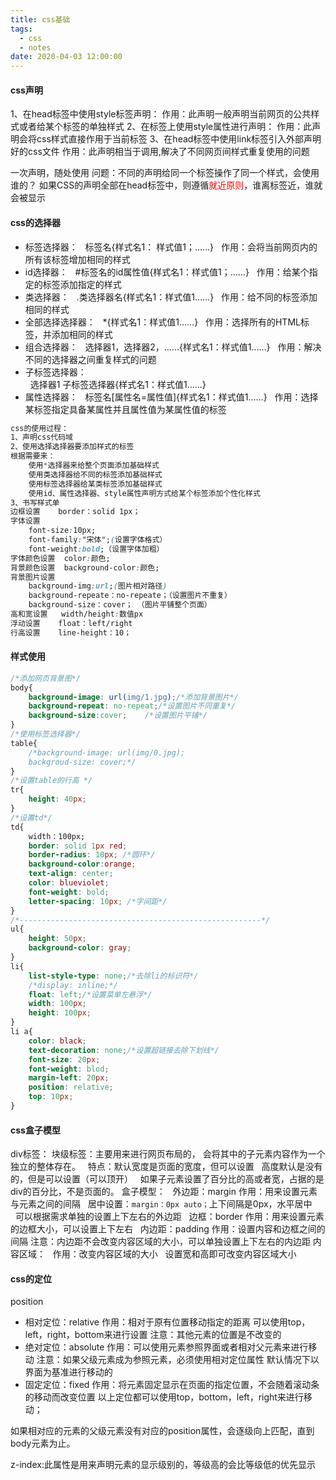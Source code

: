 ```yaml
---
title: css基础
tags:
  - css
  - notes
date: 2020-04-03 12:00:00
---
```


#### css声明

1、在head标签中使用style标签声明：
作用：此声明一般声明当前网页的公共样式或者给某个标签的单独样式
 2、在标签上使用style属性进行声明：
作用：此声明会将css样式直接作用于当前标签
3、在head标签中使用link标签引入外部声明好的css文件
作用：此声明相当于调用,解决了不同网页间样式重复使用的问题

一次声明，随处使用
问题：不同的声明给同一个标签操作了同一个样式，会使用谁的？
如果CSS的声明全部在head标签中，则遵循<font color="red">就近原则</font>，谁离标签近，谁就会被显示

<!--more-->

#### css的选择器

- 标签选择器：
  &nbsp;&nbsp;标签名{样式名1： 样式值1；……}
  &nbsp;&nbsp;作用：会将当前网页内的所有该标签增加相同的样式
- id选择器：
  &nbsp;&nbsp;#标签名的id属性值{样式名1：样式值1；……}
  &nbsp;&nbsp;作用：给某个指定的标签添加指定的样式
- 类选择器：
  &nbsp;&nbsp;.类选择器名{样式名1：样式值1……}
  &nbsp;&nbsp;作用：给不同的标签添加相同的样式
- 全部选择选择器：
  &nbsp;&nbsp;*{样式名1：样式值1……}
  &nbsp;&nbsp;作用：选择所有的HTML标签，并添加相同的样式                
- 组合选择器：
  &nbsp;&nbsp;选择器1，选择器2，……{样式名1：样式值1……}
  &nbsp;&nbsp;作用：解决不同的选择器之间重复样式的问题
- 子标签选择器：    
  &nbsp;&nbsp;选择器1 子标签选择器{样式名1：样式值1……}
- 属性选择器：
  &nbsp;&nbsp;标签名[属性名=属性值]{样式名1：样式值1……}
  &nbsp;&nbsp;作用：选择某标签指定具备某属性并且属性值为某属性值的标签

```css
css的使用过程：
1、声明css代码域
2、使用选择选择器要添加样式的标签
根据需要来：
	使用*选择器来给整个页面添加基础样式
	使用类选择器给不同的标签添加基础样式
	使用标签选择器给某类标签添加基础样式
	使用id、属性选择器、style属性声明方式给某个标签添加个性化样式
3、书写样式单
边框设置	border：solid 1px；
字体设置
    font-size:10px;
    font-family:"宋体";(设置字体格式）
    font-weight:bold;（设置字体加粗）
字体颜色设置	color:颜色;
背景颜色设置	background-color:颜色;
背景图片设置
    background-img:url;(图片相对路径)
    background-repeate：no-repeate；（设置图片不重复）
    background-size：cover； （图片平铺整个页面）
高和宽设置	width/height:数值px
浮动设置	float：left/right
行高设置	line-height：10；
```

#### 样式使用

```css
/*添加网页背景图*/
body{
    background-image: url(img/1.jpg);/*添加背景图片*/
    background-repeat: no-repeat;/*设置图片不同重复*/
    background-size:cover;    /*设置图片平铺*/
}
/*使用标签选择器*/
table{
    /*background-image: url(img/0.jpg);
    backgroud-size: cover;*/
}
/*设置table的行高 */
tr{
    height: 40px;
}
/*设置td*/
td{
    width：100px;
    border: solid 1px red;
    border-radius: 10px; /*圆环*/
    background-color:orange;
    text-align: center;
    color: blueviolet;
    font-weight: bold;
    letter-spacing: 10px; /*字间距*/
}
/*------------------------------------------------------*/
ul{
    height: 50px;
    background-color: gray;
}
li{
    list-style-type: none;/*去除li的标识符*/
    /*display: inline;*/
    float: left;/*设置菜单左悬浮*/
    width: 100px;
    height: 100px;     
}
li a{
    color: black;
    text-decoration: none;/*设置超链接去除下划线*/
    font-size: 20px;
    font-weight: blod;
    margin-left: 20px;
    position: relative;
    top: 10px;
}
```

#### css盒子模型

div标签：
块级标签：主要用来进行网页布局的， 会将其中的子元素内容作为一个独立的整体存在。
&nbsp;&nbsp;特点：默认宽度是页面的宽度，但可以设置
&nbsp;&nbsp;高度默认是没有的，但是可以设置（可以顶开）
&nbsp;&nbsp;如果子元素设置了百分比的高或者宽，占据的是div的百分比，不是页面的。
盒子模型：
&nbsp;&nbsp;外边距：margin	作用：用来设置元素与元素之间的间隔
&nbsp;&nbsp;居中设置：`margin：0px auto；`上下间隔是0px，水平居中
&nbsp;&nbsp;可以根据需求单独的设置上下左右的外边距
&nbsp;&nbsp;边框：border	作用：用来设置元素的边框大小，可以设置上下左右
&nbsp;&nbsp;内边距：padding	作用：设置内容和边框之间的间隔
注意：内边距不会改变内容区域的大小，可以单独设置上下左右的内边距
内容区域：
&nbsp;&nbsp;作用：改变内容区域的大小
&nbsp;&nbsp;设置宽和高即可改变内容区域大小


#### css的定位

position

- 相对定位：relative
  作用：相对于原有位置移动指定的距离
  可以使用top，left，right，bottom来进行设置
  注意：其他元素的位置是不改变的
- 绝对定位：absolute
  作用：可以使用元素参照界面或者相对父元素来进行移动
  注意：如果父级元素成为参照元素，必须使用相对定位属性
  默认情况下以界面为基准进行移动的
- 固定定位：fixed
  作用：将元素固定显示在页面的指定位置，不会随着滚动条的移动而改变位置
  以上定位都可以使用top，bottom，left，right来进行移动；

如果相对应的元素的父级元素没有对应的position属性，会逐级向上匹配，直到body元素为止。

z-index:此属性是用来声明元素的显示级别的，等级高的会比等级低的优先显示


